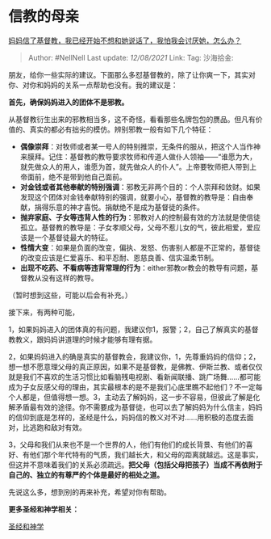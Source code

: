 # 信教的母亲

[妈妈信了基督教，我已经开始不想和她说话了，我怕我会讨厌她，怎么办？](https://www.zhihu.com/question/24753441/answer/555070026)

> Author: #NellNell
> Last update: *12/08/2021*
> Link:
> Tag:
> 沙海拾金:

朋友，给你一些实际的建议。下面那么多怼基督教的，除了让你爽一下，其实对你、对你和妈妈的关系一点帮助也没有。我的建议是：

**首先，确保妈妈进入的团体不是邪教。**

从基督教衍生出来的邪教相当多，这不奇怪，看看那些名牌包包的赝品。但凡有价值的、真实的都必有拙劣的模仿。辨别邪教一般有如下几个特征：

- **偶像崇拜**：对牧师或者某一号人的特别推崇，无条件的服从，把这个人当作神来膜拜。记住：基督教的教导要求牧师和传道人做仆人领袖——“谁愿为大，就先做众人的用人，谁愿为首，就先做众人的仆人”。上帝要牧师把人带到上帝面前，绝不是带到他自己面前。
- **对金钱或者其他奉献的特别强调**：邪教无非两个目的：个人崇拜和敛财。如果发现这个团体对金钱奉献特别的强调，就要小心，基督教的教导是：自由奉献，捐得乐意的神才喜悦。捐献绝不是成为基督徒的条件。
- **抛弃家庭、子女等违背人性的行为**：邪教对人的控制最有效的方法就是使信徒孤立。基督教的教导是：子女孝顺父母，父母不惹儿女的气，彼此相爱，爱应该是一个基督徒最大的特征。
- **性情大变**：如果是负面的改变，偏执、发怒、伤害别人都是不正常的，基督徒的改变应该是仁爱喜乐、和平忍耐、恩慈良善、信实温柔节制。
- **出现不吃药、不看病等违背常理的行为**：either邪教or教会的教导有问题，基督教从没有这样的教导。

（暂时想到这些，可能以后会有补充。）

接下来，有两种可能，

1，如果妈妈进入的团体真的有问题，我建议你1，报警；2，自己了解真实的基督教教义，跟妈妈讲道理的时候才能够有理有据。

2，如果妈妈进入的确是真实的基督教会，我建议你，1，先尊重妈妈的信仰；2，想一想不愿意理父母的真正原因，如果不是基督教，是佛教、伊斯兰教、或者仅仅就是我们不喜欢的生活习惯比如看脑残电视剧、看新闻联播、跳广场舞……都可能成为子女反感父母的理由，其实最根本的是不是我们心底里瞧不起他们？不一定每个人都是，但值得想一想。3，主动去了解妈妈，这一步不容易，但彼此了解是化解矛盾最有效的途径。你不需要成为基督徒，也可以去了解妈妈为什么信主，妈妈的信仰到底是怎样的，圣经是什么，妈妈信的教义对不对……用积极的态度去面对，比逃跑和敌对有效。

3，父母和我们从来也不是一个世界的人，他们有他们的成长背景、有他们的喜好、有他们那个年代特有的气质，我们越长大，和父母的距离就越远。这是事实，但这并不意味着我们的关系必须疏远。**把父母（包括父母把孩子）当成不再依附于自己的、独立的有尊严的个体是最好的相处之道。**

先说这么多，想到别的再来补充，希望对你有帮助。

**更多圣经和神学相关：**

[圣经和神学](https://www.zhihu.com/collection/313814574)

